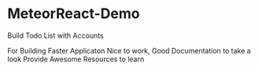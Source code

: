 # MeteorReact-Demo
Build Todo List with Accounts

For Building Faster Applicaton
Nice to work, 
Good Documentation to take a look 
Provide Awesome Resources to learn

